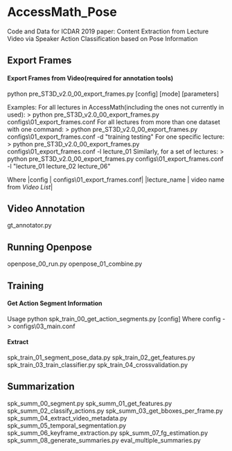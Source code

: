 # AccessMath_Pose
Code and Data for ICDAR 2019 paper: Content Extraction from Lecture Video via Speaker Action Classification based on Pose Information

Export Frames
------
#### Export Frames from Video(required for annotation tools)
  python pre_ST3D_v2.0_00_export_frames.py [config] [mode] [parameters]
  
  
  Examples:
    For all lectures in AccessMath(including the ones not currently in used):
      > python pre_ST3D_v2.0_00_export_frames.py configs\01_export_frames.conf
    For all lectures from more than one dataset with one command:
      > python pre_ST3D_v2.0_00_export_frames.py configs\01_export_frames.conf -d "training testing"
    For one specific lecture:
      > python pre_ST3D_v2.0_00_export_frames.py configs\01_export_frames.conf -l lecture_01
    Similarly, for a set of lectures: 
      > python pre_ST3D_v2.0_00_export_frames.py configs\01_export_frames.conf -l "lecture_01 lecture_02 lecture_06"
       
  Where
    |config | configs\01_export_frames.conf|
    |lecture_name | video name from *Video List*|
  
Video Annotation
------
gt_annotator.py

Running Openpose 
------

openpose_00_run.py
openpose_01_combine.py

Training
------
#### Get Action Segment Information
  Usage
    python spk_train_00_get_action_segments.py [config]
  Where
    config - > configs\03_main.conf
    
#### Extract
  
spk_train_01_segment_pose_data.py
spk_train_02_get_features.py
spk_train_03_train_classifier.py
spk_train_04_crossvalidation.py

Summarization
------
spk_summ_00_segment.py
spk_summ_01_get_features.py
spk_summ_02_classify_actions.py
spk_summ_03_get_bboxes_per_frame.py
spk_summ_04_extract_video_metadata.py
spk_summ_05_temporal_segmentation.py
spk_summ_06_keyframe_extraction.py
spk_summ_07_fg_estimation.py
spk_summ_08_generate_summaries.py
eval_multiple_summaries.py
